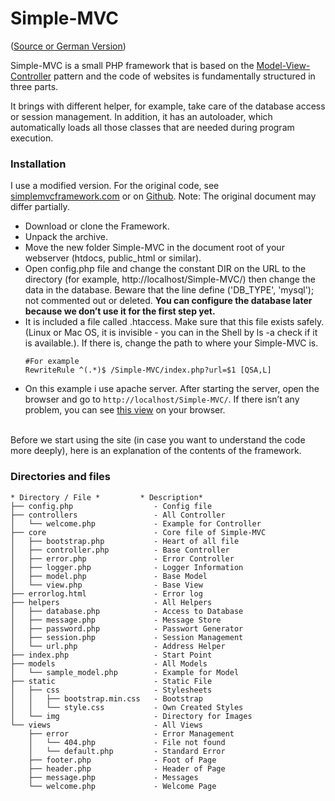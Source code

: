 # Simple-MVC 
(<a href="https://beier.f4.htw-berlin.de/wiki/php/simple-mvc/">Source or German Version</a>)

Simple-MVC is a small PHP framework that is based on the <a href="http://en.wikipedia.org/wiki/Model%E2%80%93view%E2%80%93controller">Model-View-Controller</a> pattern and the code of websites is fundamentally structured in three parts.

It brings with different helper, for example, take care of the database access or session management. In addition, it has an autoloader, which automatically loads all those classes that are needed during program execution.

<h3>Installation</h3>

I use a modified version. For the original code, see <a href="http://simplemvcframework.com/php-framework">simplemvcframework.com</a> or on <a href="https://github.com/simple-mvc-framework/v1">Github</a>. Note: The original document may differ partially.
<ul>
<li>Download or clone the Framework.</li>
<li>Unpack the archive.</li>
<li>Move the new folder Simple-MVC in the document root of your webserver (htdocs, public_html or similar).</li>
<li>Open config.php file and change the constant DIR on the URL to the directory (for example, http://localhost/Simple-MVC/) then change the data in the database. Beware that the line define ('DB_TYPE', 'mysql'); not commented out or deleted. <b>You can configure the database later because we don’t use it for the first step yet.</b> </li>
<li>It is included a file called .htaccess. Make sure that this file exists safely. (Linux or Mac OS, it is invisible - you can in the Shell by ls -a check if it is available.). If there is, change the path to where your Simple-MVC is. </li>
<div class="highlight language-shell" data-lang="shell"><pre><code><span class="c">#For example</span>
RewriteRule ^<span class="o">(</span>.<span class="k">*</span><span class="o">)</span><span class="nv">$ </span>/Simple-MVC/index.php?url<span class="o">=</span><span class="nv">$1</span> <span class="o">[</span>QSA,L]
</code></pre></div> 
<li>On this example i use apache server. After starting the server, open the browser and go to <code>http://localhost/Simple-MVC/</code>. If there isn’t any problem, you can see <a href="http://www.mediafire.com/view/x8x8xnqc4rdftvg/Screenshoot%202015-05-18%20um%2014.12.49.png">this view</a> on your browser. </li>
</ul>
<br>
Before we start using the site (in case you want to understand the code more deeply), here is an explanation of the contents of the framework.

<h3>Directories and files</h3>
<div class="highlight language-" data-lang=""><pre><code>* Directory / File *         * Description*
├── config.php                  - Config file
├── controllers                 - All Controller
│   └── welcome.php             - Example for Controller
├── core                        - Core file of Simple-MVC
│   ├── bootstrap.php           - Heart of all file
│   ├── controller.php          - Base Controller
│   ├── error.php               - Error Controller
│   ├── logger.php              - Logger Information
│   ├── model.php               - Base Model
│   └── view.php                - Base View
├── errorlog.html               - Error log
├── helpers                     - All Helpers
│   ├── database.php            - Access to Database
│   ├── message.php             - Message Store
│   ├── password.php            - Passwort Generator
│   ├── session.php             - Session Management
│   └── url.php                 - Address Helper
├── index.php                   - Start Point
├── models                      - All Models
│   └── sample_model.php        - Example for Model
├── static                      - Static File
│   ├── css                     - Stylesheets
│   │   ├── bootstrap.min.css   - Bootstrap
│   │   └── style.css           - Own Created Styles
│   └── img                     - Directory for Images
└── views                       - All Views
    ├── error                   - Error Management
    │   └── 404.php             - File not found
    │   └── default.php         - Standard Error
    ├── footer.php              - Foot of Page
    ├── header.php              - Header of Page
    ├── message.php             - Messages
    └── welcome.php             - Welcome Page
</code></pre>
</div>

